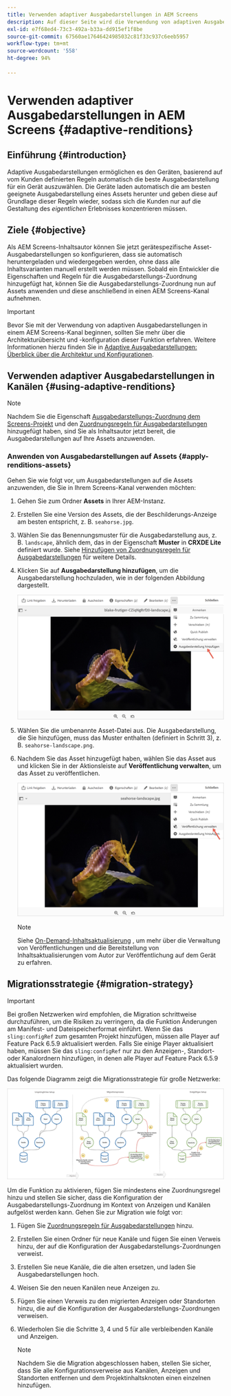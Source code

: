 ```yaml
---
title: Verwenden adaptiver Ausgabedarstellungen in AEM Screens
description: Auf dieser Seite wird die Verwendung von adaptiven Ausgabedarstellungen in AEM Screens beschrieben.
exl-id: e7f68ed4-73c3-492a-b33a-dd915ef1f8be
source-git-commit: 67560ae17646424985032c81f33c937c6eeb5957
workflow-type: tm+mt
source-wordcount: '558'
ht-degree: 94%

---
```


# Verwenden adaptiver Ausgabedarstellungen in AEM Screens {#adaptive-renditions}

## Einführung {#introduction}

Adaptive Ausgabedarstellungen ermöglichen es den Geräten, basierend auf vom Kunden definierten Regeln automatisch die beste Ausgabedarstellung für ein Gerät auszuwählen. Die Geräte laden automatisch die am besten geeignete Ausgabedarstellung eines Assets herunter und geben diese auf Grundlage dieser Regeln wieder, sodass sich die Kunden nur auf die Gestaltung des *eigentlichen* Erlebnisses konzentrieren müssen.

## Ziele {#objective}

Als AEM Screens-Inhaltsautor können Sie jetzt gerätespezifische Asset-Ausgabedarstellungen so konfigurieren, dass sie automatisch heruntergeladen und wiedergegeben werden, ohne dass alle Inhaltsvarianten manuell erstellt werden müssen.
Sobald ein Entwickler die Eigenschaften und Regeln für die Ausgabedarstellungs-Zuordnung hinzugefügt hat, können Sie die Ausgabedarstellungs-Zuordnung nun auf Assets anwenden und diese anschließend in einen AEM Screens-Kanal aufnehmen.

>[!IMPORTANT]
>Bevor Sie mit der Verwendung von adaptiven Ausgabedarstellungen in einem AEM Screens-Kanal beginnen, sollten Sie mehr über die Architekturübersicht und -konfiguration dieser Funktion erfahren. Weitere Informationen hierzu finden Sie in [Adaptive Ausgabedarstellungen: Überblick über die Architektur und Konfigurationen](/help/user-guide/adaptive-renditions.md).

## Verwenden adaptiver Ausgabedarstellungen in Kanälen {#using-adaptive-renditions}

>[!NOTE]
>Nachdem Sie die Eigenschaft [Ausgabedarstellungs-Zuordnung dem Screens-Projekt](/help/user-guide/adaptive-renditions.md#rendition-mapping-new) und den [Zuordnungsregeln für Ausgabedarstellungen](/help/user-guide/adaptive-renditions.md#add-rendition-mapping-rules) hinzugefügt haben, sind Sie als Inhaltsautor jetzt bereit, die Ausgabedarstellungen auf Ihre Assets anzuwenden.

### Anwenden von Ausgabedarstellungen auf Assets {#apply-renditions-assets}

Gehen Sie wie folgt vor, um Ausgabedarstellungen auf die Assets anzuwenden, die Sie in Ihrem Screens-Kanal verwenden möchten:

1. Gehen Sie zum Ordner **Assets** in Ihrer AEM-Instanz.

1. Erstellen Sie eine Version des Assets, die der Beschilderungs-Anzeige am besten entspricht, z. B. `seahorse.jpg`.

1. Wählen Sie das Benennungsmuster für die Ausgabedarstellung aus, z. B. `landscape`, ähnlich dem, das in der Eigenschaft **Muster** in **CRXDE Lite** definiert wurde. Siehe [Hinzufügen von Zuordnungsregeln für Ausgabedarstellungen](/help/user-guide/adaptive-renditions.md#add-rendition-mapping-rules) für weitere Details.

1. Klicken Sie auf **Ausgabedarstellung hinzufügen**, um die Ausgabedarstellung hochzuladen, wie in der folgenden Abbildung dargestellt.

   ![Bild](/help/user-guide/assets/adaptive-renditions/manage-pub-asset2.png)

1. Wählen Sie die umbenannte Asset-Datei aus. Die Ausgabedarstellung, die Sie hinzufügen, muss das Muster enthalten (definiert in Schritt 3), z. B. `seahorse-landscape.png`.

1. Nachdem Sie das Asset hinzugefügt haben, wählen Sie das Asset aus und klicken Sie in der Aktionsleiste auf **Veröffentlichung verwalten**, um das Asset zu veröffentlichen.

   ![Bild](/help/user-guide/assets/adaptive-renditions/manage-pub-asset1.png)

   >[!NOTE]
   >Siehe [On-Demand-Inhaltsaktualisierung](https://experienceleague.adobe.com/docs/experience-manager-screens/user-guide/authoring/content-updates/on-demand-content.html?lang=de) , um mehr über die Verwaltung von Veröffentlichungen und die Bereitstellung von Inhaltsaktualisierungen vom Autor zur Veröffentlichung auf dem Gerät zu erfahren.


## Migrationsstrategie {#migration-strategy}

>[!IMPORTANT]
>Bei großen Netzwerken wird empfohlen, die Migration schrittweise durchzuführen, um die Risiken zu verringern, da die Funktion Änderungen am Manifest- und Dateispeicherformat einführt. Wenn Sie das `sling:configRef` zum gesamten Projekt hinzufügen, müssen alle Player auf Feature Pack 6.5.9 aktualisiert werden. Falls Sie einige Player aktualisiert haben, müssen Sie das `sling:configRef` nur zu den Anzeigen-, Standort- oder Kanalordnern hinzufügen, in denen alle Player auf Feature Pack 6.5.9 aktualisiert wurden.

Das folgende Diagramm zeigt die Migrationsstrategie für große Netzwerke:

![Bild](/help/user-guide/assets/adaptive-renditions/migration-strategy1.png)

Um die Funktion zu aktivieren, fügen Sie mindestens eine Zuordnungsregel hinzu und stellen Sie sicher, dass die Konfiguration der Ausgabedarstellungs-Zuordnung im Kontext von Anzeigen und Kanälen aufgelöst werden kann. Gehen Sie zur Migration wie folgt vor:

1. Fügen Sie [Zuordnungsregeln für Ausgabedarstellungen](/help/user-guide/adaptive-renditions.md) hinzu.
1. Erstellen Sie einen Ordner für neue Kanäle und fügen Sie einen Verweis hinzu, der auf die Konfiguration der Ausgabedarstellungs-Zuordnungen verweist.
1. Erstellen Sie neue Kanäle, die die alten ersetzen, und laden Sie Ausgabedarstellungen hoch.
1. Weisen Sie den neuen Kanälen neue Anzeigen zu.
1. Fügen Sie einen Verweis zu den migrierten Anzeigen oder Standorten hinzu, die auf die Konfiguration der Ausgabedarstellungs-Zuordnungen verweisen.
1. Wiederholen Sie die Schritte 3, 4 und 5 für alle verbleibenden Kanäle und Anzeigen.

   >[!NOTE]
   >Nachdem Sie die Migration abgeschlossen haben, stellen Sie sicher, dass Sie alle Konfigurationsverweise aus Kanälen, Anzeigen und Standorten entfernen und dem Projektinhaltsknoten einen einzelnen hinzufügen.
